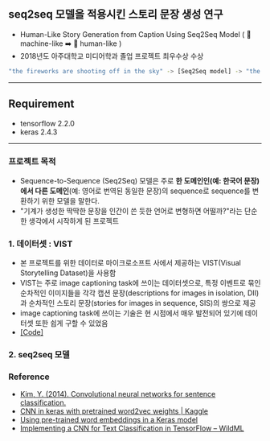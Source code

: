 ## seq2seq 모델을 적용시킨 스토리 문장 생성 연구
- ︎Human-Like Story Generation from Caption Using Seq2Seq Model ( 🤖 machine-like ➡️ 🧑 human-like )
- 2018년도 아주대학교 미디어학과 졸업 프로젝트 최우수상 수상 

```bash
"the fireworks are shooting off in the sky" -> [Seq2Seq model] -> "the fireworks were beautiful"
```
---

## Requirement
- tensorflow 2.2.0
- keras 2.4.3
---

### 프로젝트 목적 
- Sequence-to-Sequence (Seq2Seq) 모델은 주로 **한 도메인인(예: 한국어 문장)에서 다른 도메인**(예: 영어로 번역된 동일한 문장)의 sequence로 sequence를 변환하기 위한 모델을 말한다. 
- "기계가 생성한 딱딱한 문장을 인간이 쓴 듯한 언어로 변형하면 어떨까?"라는 단순한 생각에서 시작하게 된 프로젝트

### 1. 데이터셋 : VIST

- 본 프로젝트를 위한 데이터로 마이크로소프트 사에서 제공하는 VIST(Visual Storytelling Dataset)을 사용함 
- VIST는 주로 image captioning task에 쓰이는 데이터셋으로, 특정 이벤트로 묶인 순차적인 이미지들을 각각 캡션 문장(descriptions for images in isolation, DII)과 순차적인 스토리 문장(stories for images in sequence, SIS)의 쌍으로 제공
- image captioning task에 쓰이는 기술은 현 시점에서 매우 발전되어 있기에 데이터셋 또한 쉽게 구할 수 있었음 
- [[Code]](https://github.com/woodongk/story-blender/blob/master/1.%20VIST_data%20preprocessing.ipynb)

### 2. seq2seq 모델



### Reference
- [Kim, Y. (2014). Convolutional neural networks for sentence classification.](https://arxiv.org/abs/1408.5882)
- [CNN in keras with pretrained word2vec weights | Kaggle](https://www.kaggle.com/marijakekic/cnn-in-keras-with-pretrained-word2vec-weights)
- [Using pre-trained word embeddings in a Keras model](https://blog.keras.io/using-pre-trained-word-embeddings-in-a-keras-model.html)
- [Implementing a CNN for Text Classification in TensorFlow – WildML](http://www.wildml.com/2015/12/implementing-a-cnn-for-text-classification-in-tensorflow/)




